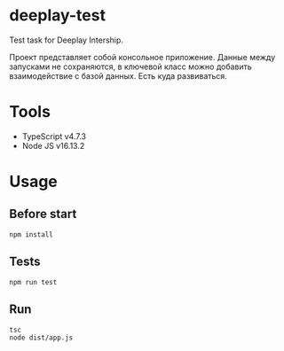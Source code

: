 # deeplay-test
Test task for Deeplay Intership.

Проект представляет собой консольное приложение.
Данные между запусками не сохраняются, в ключевой класс можно добавить взаимодействие с базой данных. Есть куда развиваться.

# Tools
- TypeScript v4.7.3
- Node JS v16.13.2

# Usage

## Before start
```
npm install
```

## Tests
```
npm run test
```

## Run
```bash
tsc
node dist/app.js
```